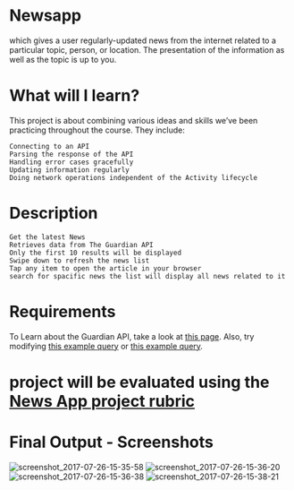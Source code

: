 # Newsapp 

which gives a user regularly-updated news from the internet related to a particular topic, person, or location. 
The presentation of the information as well as the topic is up to you.

# What will I learn?

This project is about combining various ideas and skills we’ve been practicing throughout the course. They include:

    Connecting to an API
    Parsing the response of the API
    Handling error cases gracefully
    Updating information regularly
    Doing network operations independent of the Activity lifecycle
    
# Description

    Get the latest News
    Retrieves data from The Guardian API
    Only the first 10 results will be displayed
    Swipe down to refresh the news list
    Tap any item to open the article in your browser
    search for spacific news the list will display all news related to it
    
 # Requirements
 
 To Learn about the Guardian API, take a look at [this page](http://open-platform.theguardian.com/documentation/). Also, try modifying [this example query](http://content.guardianapis.com/search?q=debates&api-key=test) or [this example query](http://content.guardianapis.com/search?q=debate&tag=politics/politics&from-date=2014-01-01&api-key=test).
 
 # project will be evaluated using the [News App project rubric](https://review.udacity.com/#!/rubrics/165/view)
 
 # Final Output - Screenshots
 
 ![screenshot_2017-07-26-15-35-58](https://user-images.githubusercontent.com/28901635/28621428-316138be-7211-11e7-8f71-5ca25009f1fe.png)
 ![screenshot_2017-07-26-15-36-20](https://user-images.githubusercontent.com/28901635/28621634-e2e52a5a-7211-11e7-806f-2ee25ff64a97.png)
 ![screenshot_2017-07-26-15-36-38](https://user-images.githubusercontent.com/28901635/28621695-13378c16-7212-11e7-9db0-f28381de261e.png)
 ![screenshot_2017-07-26-15-38-21](https://user-images.githubusercontent.com/28901635/28621705-1ae7abee-7212-11e7-9a56-8e2c6dd08b34.png)
